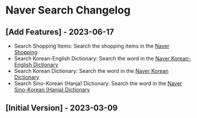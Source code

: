 # Naver Search Changelog

## [Add Features] - 2023-06-17

* Search Shopping Items: Search the shopping items in the [Naver Shopping](https://shopping.naver.com/)
* Search Korean-English Dictionary: Search the word in the [Naver Korean-English Dictionary](https://en.dict.naver.com/)
* Search Korean Dictionary: Search the word in the [Naver Korean Dictionary](https://dict.naver.com/kokodict/)
* Search Sino-Korean (Hanja) Dictionary: Search the word in the [Naver Sino-Korean (Hanja) Dictionary](https://dict.naver.com/cckodict/)

## [Initial Version] - 2023-03-09